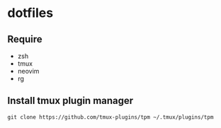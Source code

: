 # dotfiles

## Require
- zsh
- tmux
- neovim
- rg

## Install tmux plugin manager
```
git clone https://github.com/tmux-plugins/tpm ~/.tmux/plugins/tpm
```

